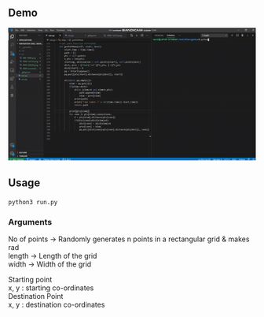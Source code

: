 ## Demo

![](https://github.com/amritsaha607/Navigation/raw/master/demo/Navigation-400.gif)


## Usage

<code>python3 run.py</code>

### Arguments

No of points -> Randomly generates n points in a rectangular grid & makes rad<br/>
length -> Length of the grid<br/>
width -> Width of the grid<br/>

Starting point <br/>
x, y : starting co-ordinates<br/>
Destination Point<br/>
x, y : destination co-ordinates<br/>